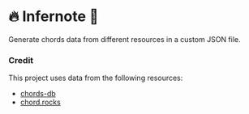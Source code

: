 # 🔥 Infernote 🎵

Generate chords data from different resources in a custom JSON file.

### Credit

This project uses data from the following resources:

- [chords-db](https://github.com/tombatossals/chords-db)
- [chord.rocks](https://chord.rocks)
